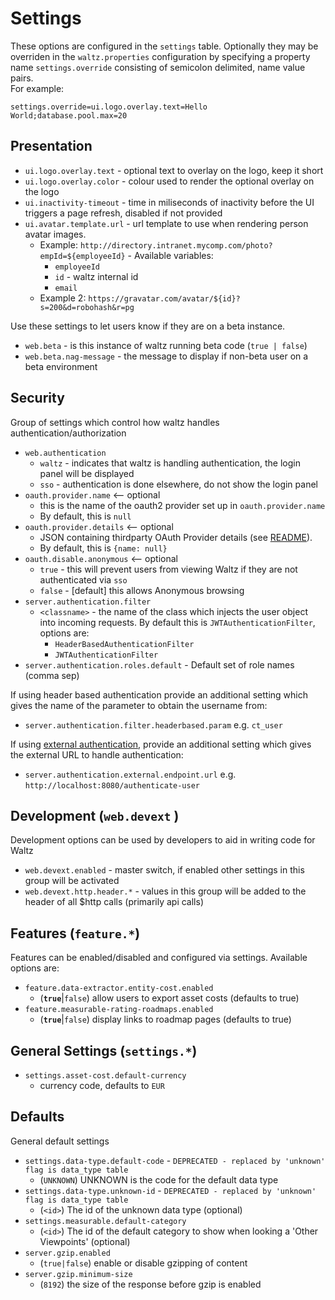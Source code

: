 # Settings

These options are configured in the `settings` table.  Optionally they may
be overriden in the `waltz.properties` configuration by specifying a property 
name `settings.override` consisting of semicolon delimited, name value pairs.  
For example:

```
settings.override=ui.logo.overlay.text=Hello World;database.pool.max=20
```

## Presentation

* ```ui.logo.overlay.text``` - optional text to overlay on the logo, keep it short
* ```ui.logo.overlay.color``` - colour used to render the optional overlay on the logo
* ```ui.inactivity-timeout``` - time in miliseconds of inactivity before the UI triggers a page refresh, disabled if not provided
* ```ui.avatar.template.url``` - url template to use when rendering person avatar images. 
  * Example: `http://directory.intranet.mycomp.com/photo?empId=${employeeId}` - Available variables:
    * `employeeId` 
    * `id` - waltz internal id
    * `email`
  * Example 2: `https://gravatar.com/avatar/${id}?s=200&d=robohash&r=pg`

Use these settings to let users know if they are on a beta instance. 

* ```web.beta``` - is this instance of waltz running beta code (```true | false```)
* ```web.beta.nag-message``` - the message to display if non-beta user on a beta environment



## Security

Group of settings which control how waltz handles authentication/authorization

* ```web.authentication```
  * ```waltz``` - indicates that waltz is handling authentication, the login panel will be displayed
  * ```sso``` - authentication is done elsewhere, do not show the login panel
* ```oauth.provider.name``` <-- optional
  * this is the name of the oauth2 provider set up in ```oauth.provider.name```
  * By default, this is `null`
* ```oauth.provider.details``` <-- optional
  * JSON containing thirdparty OAuth Provider details  (see [README](../../../waltz-ng/client/README.md)).
  * By default, this is `{name: null}`
* ```oauth.disable.anonymous``` <-- optional
  * ```true``` - this will prevent users from viewing Waltz if they are not authenticated via ```sso```
  * ```false``` - [default] this allows Anonymous browsing
* ```server.authentication.filter```
  * ```<classname>``` - the name of the class which injects the user object into incoming requests.
    By default this is ```JWTAuthenticationFilter```, options are:
    * ```HeaderBasedAuthenticationFilter```
    * ```JWTAuthenticationFilter```
* ```server.authentication.roles.default``` - Default set of role names (comma sep)

If using header based authentication provide an additional setting which gives the name of the parameter to obtain the username from:

* `server.authentication.filter.headerbased.param`  e.g. `ct_user`

If using [external authentication](../../integration/external-authentication/external-authentication.md), provide an additional setting which gives the external URL to handle authentication:

* `server.authentication.external.endpoint.url`  e.g. `http://localhost:8080/authenticate-user`

## Development (```web.devext``` )

Development options can be used by developers to aid in writing code for Waltz

* ```web.devext.enabled``` - master switch, if enabled other settings in this group will be activated
* ```web.devext.http.header.*``` - values in this group will be added to the header of
    all $http calls (primarily api calls)


## Features (```feature.*```)

Features can be enabled/disabled and configured via settings.  Available options are:

* ```feature.data-extractor.entity-cost.enabled```
    * (**`true`**|`false`) allow users to export asset costs (defaults to true)
* ```feature.measurable-rating-roadmaps.enabled```
    * (**`true`**|`false`) display links to roadmap pages (defaults to true)
   


## General Settings (```settings.*```)

* ```settings.asset-cost.default-currency```
    * currency code, defaults to `EUR`

## Defaults

General default settings

* ```settings.data-type.default-code``` - `DEPRECATED - replaced by 'unknown' flag is data_type table`
    * (```UNKNOWN```) UNKNOWN is the code for the default data type
* ```settings.data-type.unknown-id``` - `DEPRECATED - replaced by 'unknown' flag is data_type table`
    * (```<id>```) The id of the unknown data type (optional) 
* ```settings.measurable.default-category```
    * (```<id>```) The id of the default category to show when looking a 'Other Viewpoints'  (optional)
* ```server.gzip.enabled```
    * (```true|false```) enable or disable gzipping of content
* ```server.gzip.minimum-size```
    * (```8192```) the size of the response before gzip is enabled
